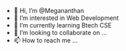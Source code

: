 - 👋 Hi, I’m @Megananthan
- 👀 I’m interested in Web Development
- 🌱 I’m currently learning Btech CSE
- 💞️ I’m looking to collaborate on ...
- 📫 How to reach me ...

<!---
Megananthan/Megananthan is a ✨ special ✨ repository because its `README.md` (this file) appears on your GitHub profile.
You can click the Preview link to take a look at your changes.
--->
